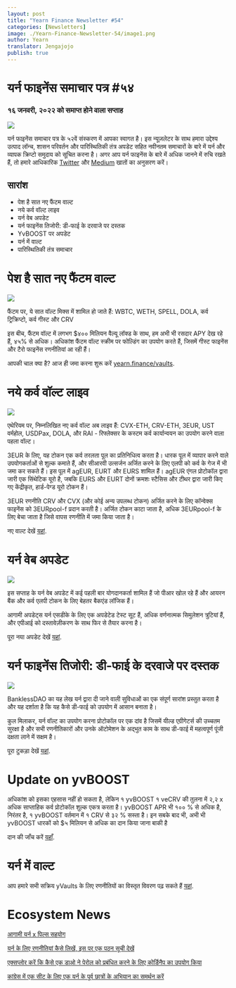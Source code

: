 ```yaml
---
layout: post
title: "Yearn Finance Newsletter #54"
categories: [Newsletters]
image: ./Yearn-Finance-Newsletter-54/image1.png
author: Yearn
translator: Jengajojo
publish: true
---
```


# यर्न फाइनेंस समाचार पत्र #५४

### १६ जनवरी, २०२२ को समाप्त होने वाला सप्ताह

![](image1.png)

यर्न फाइनेंस समाचार पत्र के ५२वें संस्करण में आपका स्वागत है। इस न्यूज़लेटर के साथ हमारा उद्देश्य उत्पाद लॉन्च, शासन परिवर्तन और पारिस्थितिकी तंत्र अपडेट सहित नवीनतम समाचारों के बारे में यर्न और व्यापक क्रिप्टो समुदाय को सूचित करना है। अगर आप यर्न फाइनेंस के बारे में अधिक जानने में रुचि रखते हैं, तो हमारे आधिकारिक [Twitter](https://twitter.com/iearnfinance) और [Medium](https://medium.com/iearn) खातों का अनुसरण करें।

## सारांश

- पेश है सात नए फैंटम वाल्ट
- नये कर्व वॉल्ट लाइव
- यर्न वेब अपडेट
- यर्न फाइनेंस तिजोरी: डी-फाई  के दरवाजे पर दस्तक
- YvBOOST पर अपडेट
- यर्न में वाल्ट
- पारिस्थितिकी तंत्र समाचार

# पेश है सात नए फैंटम वाल्ट

![](image2.png)

फैंटम पर, ये सात वॉल्ट मिक्स में शामिल हो जाते हैं: WBTC, WETH, SPELL, DOLA, कर्व ट्रिक्रिप्टो, कर्व गीस्ट और CRV

इस बीच, फैंटम वॉल्ट में लगभग $४०० मिलियन वैल्यू लॉक्ड के साथ, हम अभी भी रसदार APY देख रहे हैं, ४५% से अधिक। अधिकांश फैंटम वॉल्ट स्क्रीम पर फोल्डिंग का उपयोग करते हैं, जिसमें गीस्ट फाइनेंस और टैरो फाइनेंस रणनीतियां आ रही हैं।

आपकी चाल क्या है? आज ही जमा करना शुरू करें [yearn.finance/vaults](https://yearn.finance/vaults).

# नये कर्व वॉल्ट लाइव

![](image3.png)

एथेरियम पर, निम्नलिखित नए कर्व वॉल्ट अब लाइव हैं: CVX-ETH, CRV-ETH, 3EUR, UST वर्महोल, USDPax, DOLA, और RAI - रिफ्लेक्सर के कस्टम कर्व कार्यान्वयन का उपयोग करने वाला पहला वॉल्ट।

3EUR के लिए, यह टोकन एक कर्व तरलता पूल का प्रतिनिधित्व करता है। धारक पूल में व्यापार करने वाले उपयोगकर्ताओं से शुल्क कमाते हैं, और सीआरवी उत्सर्जन अर्जित करने के लिए एलपी को कर्व के गेज में भी जमा कर सकते हैं। इस पूल में agEUR, EURT और EURS शामिल हैं। agEUR एंगल प्रोटोकॉल द्वारा जारी एक सिंथेटिक यूरो है, जबकि EURS और EURT दोनों क्रमशः स्टैसिस और टीथर द्वारा जारी किए गए केंद्रीकृत, हार्ड-पेग्ड यूरो टोकन हैं।

3EUR रणनीति CRV और CVX (और कोई अन्य उपलब्ध टोकन) अर्जित करने के लिए कॉन्वेक्स फाइनेंस को 3EURpool-f प्रदान करती है। अर्जित टोकन काटा जाता है, अधिक 3EURpool-f के लिए बेचा जाता है जिसे वापस रणनीति में जमा किया जाता है।

नए वाल्ट देखें [यहां](https://yearn.finance/#/vaults).

# यर्न वेब अपडेट

![](image4.png)

इस सप्ताह के यर्न वेब अपडेट में कई पहली बार योगदानकर्ता शामिल हैं जो पीआर खोल रहे हैं और आयरन बैंक और कर्व एलपी टोकन के लिए बेहतर बैकएंड लॉजिक हैं।

आगामी अपडेट्स यर्न एसडीके के लिए एक अपडेटेड टेस्ट सूट हैं, अधिक वर्णनात्मक सिमुलेशन त्रुटियां हैं, और एपीआई को दस्तावेज़ीकरण के साथ फिर से तैयार करना है।

पूरा नया अपडेट देखें [यहां](https://yearnweb.substack.com/p/yearn-web-engineering-update).

# यर्न फाइनेंस तिजोरी: डी-फाई  के दरवाजे पर दस्तक

![](image5.png)

BanklessDAO का यह लेख यर्न द्वारा दी जाने वाली सुविधाओं का एक संपूर्ण सारांश प्रस्तुत करता है और यह दर्शाता है कि यह कैसे डी-फाई  को उपयोग में आसान बनाता है।

कुल मिलाकर, यर्न वॉल्ट का उपयोग करना प्रोटोकॉल पर एक दांव है जिसमें यील्ड एग्रीगेटर्स की उच्चतम सुरक्षा है और सभी रणनीतिकारों और उनके ऑटोमेशन के अद्भुत काम के साथ डी-फाई में महत्वपूर्ण पूंजी दक्षता लाने में सक्षम है।

पूरा टुकड़ा देखें [यहां](https://medium.com/bankless-dao/yearn-finance-vaults-knockin-on-defi-s-door-f5e9f56f669a).

# Update on yvBOOST

अधिकांश को इसका एहसास नहीं हो सकता है, लेकिन १ yvBOOST १ veCRV की तुलना में २,२ x अधिक साप्ताहिक कर्व प्रोटोकॉल शुल्क एकत्र करता है। yvBOOST APR भी १०० % से अधिक है, निरंतर है, १ yvBOOST वर्तमान में १ CRV से ३२ % सस्ता है। इन सबके बाद भी, अभी भी yvBOOST धारकों को $५  मिलियन से अधिक का दान किया जाना बाकी है

दान की जाँच करें [यहाँ](https://etherscan.io/address/0xdf270b48829e0f05211f3a33e5dc0a84f7247fbe).

# यर्न में वाल्ट

आप हमारे सभी सक्रिय yVaults के लिए रणनीतियों का विस्तृत विवरण पढ़ सकते हैं [यहां](https://medium.com/yearn-state-of-the-vaults/the-vaults-at-yearn-9237905ffed3).

# Ecosystem News

[आगामी यर्न x पिल्स सहयोग](https://twitter.com/bantg/status/1482764820265029633)

[यर्न के लिए रणनीतियां कैसे लिखें, इस पर एक पठन सूची देखें](https://twitter.com/sjkelleyjr/status/1481664381054177281)

[एक्सप्लोर करें कि कैसे एक डाओ ने पेरोल को प्रबंधित करने के लिए कोर्डिनैप का उपयोग किया](https://twitter.com/jkey_eth/status/1479642151730356226)

[कांग्रेस में एक सीट के लिए एक यर्न के पूर्व छात्रों के अभियान का समर्थन करें](https://twitter.com/mattdwest/status/1481083902580166656)
